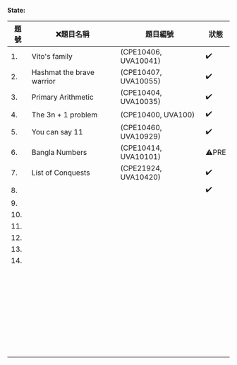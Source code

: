 **State:**

| 題號 | ❌題目名稱 | 題目編號 | 狀態 |
| ------------ | ------------ | ------------ | ------------ |
| 1. | Vito's family | (CPE10406, UVA10041) | ✔️ |
| 2. | Hashmat the brave warrior | (CPE10407, UVA10055) | ✔️ |
| 3. | Primary Arithmetic | (CPE10404, UVA10035) | ✔️ |
| 4. | The 3n + 1 problem | (CPE10400, UVA100) | ✔️ |
| 5. | You can say 11 | (CPE10460, UVA10929) | ✔️ |
| 6. | Bangla Numbers | (CPE10414, UVA10101) | ⚠️PRE |
| 7. | List of Conquests | (CPE21924, UVA10420) | ✔️ |
| 8. |   |   | ✔️ |
| 9. |   |   |   |
| 10. |   |   |   |
| 11. |   |   |   |
| 12. |   |   |   |
| 13. |   |   |   |
| 14. |   |   |   |
|   |   |   |   |
|   |   |   |   |
|   |   |   |   |
|   |   |   |   |
|   |   |   |   |
|   |   |   |   |
|   |   |   |   |
|   |   |   |   |
|   |   |   |   |
|   |   |   |   |
|   |   |   |   |
|   |   |   |   |
|   |   |   |   |
|   |   |   |   |
|   |   |   |   |
|   |   |   |   |
|   |   |   |   |
|   |   |   |   |
|   |   |   |   |
|   |   |   |   |
|   |   |   |   |
|   |   |   |   |
|   |   |   |   |
|   |   |   |   |
|   |   |   |   |
|   |   |   |   |
|   |   |   |   |
|   |   |   |   |
|   |   |   |   |
|   |   |   |   |
|   |   |   |   |
|   |   |   |   |
|   |   |   |   |
|   |   |   |   |